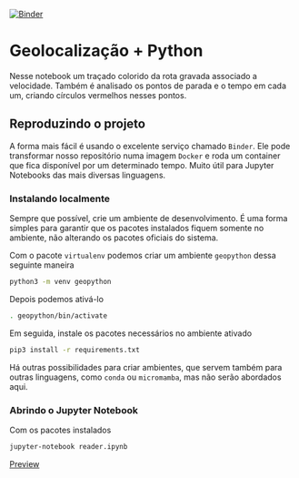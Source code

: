 [![Binder](https://mybinder.org/badge_logo.svg)](https://mybinder.org/v2/gh/cauachagas/gpx-reader/HEAD?filepath=reader.ipynb)


# Geolocalização + Python

Nesse notebook um traçado colorido da rota gravada associado a velocidade. Também é analisado os pontos de parada e o tempo em cada um, criando círculos vermelhos nesses pontos.

## Reproduzindo o projeto

A forma mais fácil é usando o excelente serviço chamado `Binder`. Ele pode transformar nosso repositório numa imagem `Docker` e roda um container que fica disponível por um determinado tempo. Muito útil para Jupyter Notebooks das mais diversas linguagens.


### Instalando localmente

Sempre que possível, crie um ambiente de desenvolvimento. É uma forma simples para garantir que os pacotes instalados fiquem somente no ambiente, não alterando os pacotes oficiais do sistema.


Com o pacote `virtualenv` podemos criar um ambiente `geopython` dessa seguinte maneira

```bash
python3 -m venv geopython
```
Depois podemos ativá-lo 

```bash
. geopython/bin/activate
```

Em seguida, instale os pacotes necessários no ambiente ativado

```bash
pip3 install -r requirements.txt
```

Há outras possibilidades para criar ambientes, que servem também para outras linguagens, como `conda` ou `micromamba`, mas não serão abordados aqui.


### Abrindo o Jupyter Notebook

Com os pacotes instalados

```bash
jupyter-notebook reader.ipynb
```

[Preview](https://nbviewer.jupyter.org/github/zhrcosta/gpx-reader/blob/master/reader.ipynb)